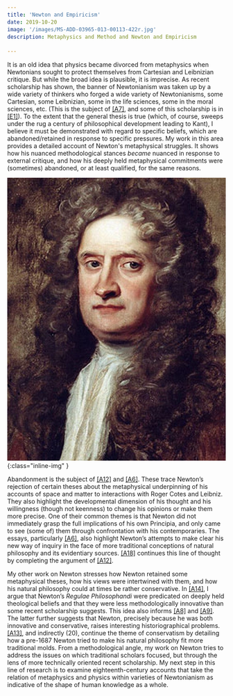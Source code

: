 ```yaml
---
title: 'Newton and Empiricism'
date: 2019-10-20
image: '/images/MS-ADD-03965-013-00113-422r.jpg'
description: Metaphysics and Method and Newton and Empiricism

---
```


It is an old idea that physics became divorced from metaphysics when Newtonians sought to protect themselves from Cartesian and Leibnizian critique. But while the broad idea is plausible, it is imprecise. As recent scholarship has shown, the banner of Newtonianism was taken up by a wide variety of thinkers who forged a wide variety of Newtonianisms, some Cartesian, some Leibnizian, some in the life sciences, some in the moral sciences, etc. (This is the subject of [[A7]](/publications/#biener2013a-anchor "Newton and Empiricism - Introduction"), and some of this scholarship is in [[E1]](/publications/#Biener2014a-anchor "Newton and Empiricism")). To the extent that the general thesis is true (which, of course, sweeps under the rug a century of philosophical development leading to Kant), I believe it must be demonstrated with regard to specific beliefs, which are abandoned/retained in response to specific pressures. My work in this area provides a detailed account of Newton's metaphysical struggles. It shows how his nuanced methodological stances *became* nuanced in response to external critique, and how his deeply held metaphysical commitments were (sometimes) abandoned, or at least qualified, for the same reasons.


![Isaac Newton](/images/newton_portrait.jpg){:class="inline-img" } 

Abandonment is the subject of [[A12]](/publications/#Biener2017b-anchor "De Grav Reconsidered") and [[A6]](/publications/#Biener2012-anchor "Cotes Queries"). These trace Newton’s rejection of certain theses about the metaphysical underpinning of his accounts of space and matter to interactions with Roger Cotes and Leibniz. They also highlight the developmental dimension of his thought and his willingness (though not keenness) to change his opinions or make them more precise. One of their common themes is that Newton did not immediately grasp the full implications of his own Principia, and only came to see (some of) them through confrontation with his contemporaries. The essays, particularly [[A6]](/publications/#Biener2012-anchor "Cotes Queries"), also highlight Newton’s attempts to make clear his new way of inquiry in the face of more traditional conceptions of natural philosophy and its evidentiary sources. [[A18]](/publications/#Biener2020a-anchor "Definition more Geometrarum") continues this line of thought by completing the argument of [[A12]](/publications/#Biener2017b-anchor "De Grav Reconsidered").

My other work on Newton stresses how Newton retained some metaphysical theses, how his views were intertwined with them, and how his natural philosophy could at times be rather conservative. In [[A14]](/publications/#Biener2018a-anchor "Regulae Philosophandi"), I argue that Newton’s *Regulae Philosophandi* were predicated on deeply held theological beliefs and that they were less methodologically innovative than some recent scholarship suggests. This idea also informs [[A8]](/publications/#Biener2016b-anchor "The Idea of Exegetical Success") and [[A9]](/publications/#Biener2016c-anchor "Issac Newton (1642–1727)"). The latter further suggests that Newton, precisely because he was both innovative and conservative, raises interesting historiographical problems. [[A13]](/publications/#Biener2017a-anchor "The Certainty, Modality, and Grounding of Newton's Laws"), and indirectly (20), continue the theme of conservatism by detailing how a pre-1687 Newton tried to make his natural philosophy fit more traditional molds. From a methodological angle, my work on Newton tries to address the issues on which traditional scholars focused, but through the lens of more technically oriented recent scholarship. My next step in this line of research is to examine eighteenth-century accounts that take the relation of metaphysics and physics within varieties of Newtonianism as indicative of the shape of human knowledge as a whole.